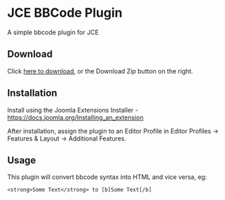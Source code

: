 # JCE BBCode Plugin
A simple bbcode plugin for JCE

## Download
Click [here to download](https://github.com/widgetfactory/editor-bbcode/archive/master.zip), or the Download Zip button on the right.

## Installation
Install using the Joomla Extensions Installer - https://docs.joomla.org/Installing_an_extension

After installation, assign the plugin to an Editor Profile in Editor Profiles -> Features & Layout -> Additional Features.

## Usage
This plugin will convert bbcode syntax into HTML and vice versa, eg:

``<strong>Some Text</strong> to [b]Some Text[/b]``
